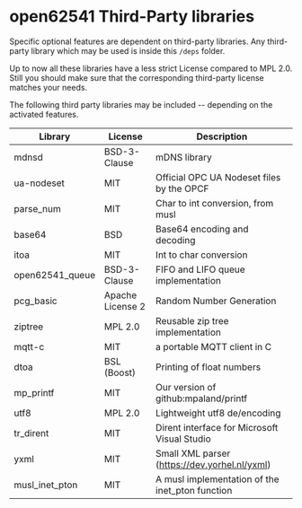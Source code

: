 # open62541 Third-Party libraries

Specific optional features are dependent on third-party libraries.
Any third-party library which may be used is inside this `/deps` folder.

Up to now all these libraries have a less strict License compared to MPL 2.0.
Still you should make sure that the corresponding third-party license matches your needs.

The following third party libraries may be included -- depending on the activated features.

| Library         | License          | Description                                     |
|-----------------|------------------|-------------------------------------------------|
| mdnsd           | BSD-3-Clause     | mDNS library                                    |
| ua-nodeset      | MIT              | Official OPC UA Nodeset files by the OPCF       |
| parse_num       | MIT              | Char to int conversion, from musl               |
| base64          | BSD              | Base64 encoding and decoding                    |
| itoa            | MIT              | Int to char conversion                          |
| open62541_queue | BSD-3-Clause     | FIFO and LIFO queue implementation              |
| pcg_basic       | Apache License 2 | Random Number Generation                        |
| ziptree         | MPL 2.0          | Reusable zip tree implementation                |
| mqtt-c          | MIT              | a portable MQTT client in C                     |
| dtoa            | BSL (Boost)      | Printing of float numbers                       |
| mp_printf       | MIT              | Our version of github:mpaland/printf            |
| utf8            | MPL 2.0          | Lightweight utf8 de/encoding                    |
| tr_dirent       | MIT              | Dirent interface for Microsoft Visual Studio    |
| yxml            | MIT              | Small XML parser (https://dev.yorhel.nl/yxml)   |
| musl_inet_pton  | MIT              | A musl implementation of the inet_pton function |
